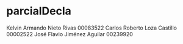 # parcialDecla

Kelvin Armando Nieto Rivas 00083522
Carlos Roberto Loza Castillo 00002522
José Flavio Jiménez Aguilar 00239920
